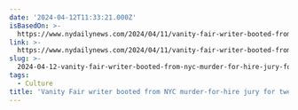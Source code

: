 ```yaml
---
date: '2024-04-12T11:33:21.000Z'
isBasedOn: >-
  https://www.nydailynews.com/2024/04/11/vanity-fair-writer-booted-from-nyc-murder-for-hire-jury-for-tweeting-about-hot-fbi-agent/
link: >-
  https://www.nydailynews.com/2024/04/11/vanity-fair-writer-booted-from-nyc-murder-for-hire-jury-for-tweeting-about-hot-fbi-agent/
slug: >-
  2024-04-12-vanity-fair-writer-booted-from-nyc-murder-for-hire-jury-for-tweeting-about
tags:
  - Culture
title: 'Vanity Fair writer booted from NYC murder-for-hire jury for tweeting about '
---
```


